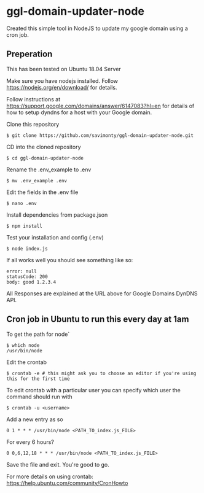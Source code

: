 # ggl-domain-updater-node
Created this simple tool in NodeJS to update my google domain using a cron job.

## Preperation

This has been tested on Ubuntu 18.04 Server

Make sure you have nodejs installed. Follow https://nodejs.org/en/download/ for details.

Follow instructions at https://support.google.com/domains/answer/6147083?hl=en for details of how to setup dyndns for a host with your Google domain.

Clone this repository

```
$ git clone https://github.com/savimonty/ggl-domain-updater-node.git
```


CD into the cloned repository

```
$ cd ggl-domain-updater-node
```

Rename the .env_example to .env

```
$ mv .env_example .env
```


Edit the fields in the .env file

```
$ nano .env
```


Install dependencies from package.json

```
$ npm install
```


Test your installation and config (.env)

```
$ node index.js
```

If all works well you should see something like so:

```
error: null
statusCode: 200
body: good 1.2.3.4
```
All Responses are explained at the URL above for Google Domains DynDNS API.


## Cron job in Ubuntu to run this every day at 1am

To get the path for node`
```
$ which node
/usr/bin/node
```

Edit the crontab
```
$ crontab -e # this might ask you to choose an editor if you're using this for the first time
```

To edit crontab with a particular user you can specify which user the command should run with
```
$ crontab -u <username>
```

Add a new entry as so
```
0 1 * * * /usr/bin/node <PATH_TO_index.js_FILE>
```

For every 6 hours?
```
0 0,6,12,18 * * * /usr/bin/node <PATH_TO_index.js_FILE>
```
Save the file and exit. You're good to go.

For more details on using crontab: https://help.ubuntu.com/community/CronHowto


